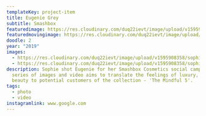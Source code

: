 ```yaml
---
templateKey: project-item
title: Eugenie Grey
subtitle: Smashbox
featuredimage: https://res.cloudinary.com/duq22ievt/image/upload/v1595908360/sophiestudio/ekxox9fa7thlgfqu9uv8.png
featuredmovingimage: https://res.cloudinary.com/duq22ievt/image/upload/v1595908360/sophiestudio/ekxox9fa7thlgfqu9uv8.png
doodle: 2
year: "2019"
images:
  - https://res.cloudinary.com/duq22ievt/image/upload/v1595908358/sophiestudio/ietshqgqnugmiabiogpg.png
  - https://res.cloudinary.com/duq22ievt/image/upload/v1595908358/sophiestudio/liii3lhjps0s6akrs2pc.png
description: Sophie shot Eugenie for her Smashbox Cosmetics social campaign. The
  series of images and video aims to translate the feelings of luxury, dream and
  beauty to potential customers of the collection - 'The Mindful 5'.
tags:
  - photo
  - video
instagramlink: www.google.com
---
```

